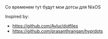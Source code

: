 Со временем тут будут мои дотсы для NixOS

Inspired by:
- https://github.com/Aylur/dotfiles
- https://github.com/prasanthrangan/hyprdots
